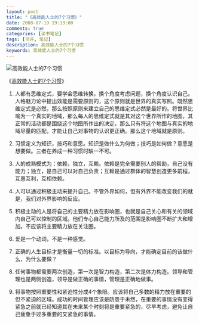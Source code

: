 ```yaml
---
layout: post
title: "《高效能人士的7个习惯》"
date: 2008-07-19 19:13:00
comments: true
categories: [读书笔记]
tags: [书评, 笔记]
description: 高效能人士的7个习惯
keywords: 高效能人士的7个习惯
---
```


![高效能人士的7个习惯](http://img5.douban.com/mpic/s4510907.jpg)

《[高效能人士的7个习惯](http://book.douban.com/subject/5325618/)》

<!--more-->

1. 人都有思维定式，要学会思维转换，换个角度考虑问题，换个角度认识自己。人格魅力论中提出效能是需要原则的，这个原则就是世界的真实写照。既然思维定式是必然，那么按照原则来建立自己的思维定式必然是最好的。将世界比喻为一个真实的地域，那么每人的思维定式就是其对这个世界所作的地图，其正常的活动都是围绕这个地图所作出的决定，那么只有将这个地图与真实的地域尽量的匹配，才能让自己对事物的认识更正确。那么这个地域就是原则。

2. 习惯定义为知识，技巧和意愿。知识是做什么为何做；技巧是如何做？意愿是想要做。三者在养成一种习惯时缺一不可。

3. 人的成熟模式为：依赖，独立，互赖。依赖是完全需要别人的帮助，自己没有能力；独立，是自己可以对自己负责；互赖是通过群体的智慧创造更多前程，互惠互利，互相依赖。

4. 人可以通过积极主动来提升自己。不管外界如何，但有外界不能改变我们的就是，我们对外界影响的反应。

5. 积极主动的人是将自己的主要精力放在影响圈，也就是自己关心和有关的领域内自己可以控制的区域。他们专心自己能力所及的范围是影响圈不断扩大和增加。不应该将主要精力放在关注圈。

6. 爱是一个动词，不是一种感觉。

7. 正确的人生目标才是衡量一切的标准。以目标为导向，才能确定目前的该做什么，为什么要做？

8. 任何事物都需要两次创造，第一次是智力构造，第二次是体力构造。领导和管理也是两侧创造，领导是做正确的事情，管理是正确地做事。

9. 将事物按照重要性和紧迫性分成4个象限。应该将自己多数的精力放在重要的但不紧迫的区域。成功的时间管理应该是防患于未然，在重要的事情没有变得紧急之前就已经知道其在未来某个时刻将是重要紧急的，尽早考虑，避免让自己疲惫于过多重要的又紧急的事情。

